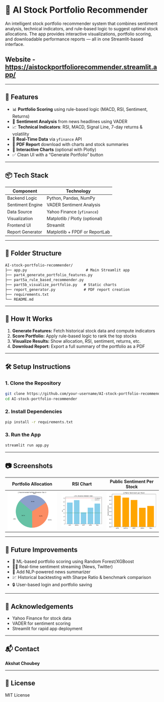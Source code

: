 
# 🧠 AI Stock Portfolio Recommender

An intelligent stock portfolio recommender system that combines sentiment analysis, technical indicators, and rule-based logic to suggest optimal stock allocations. The app provides interactive visualizations, portfolio scoring, and downloadable performance reports — all in one Streamlit-based interface.

## Website - https://aistockportfoliorecommender.streamlit.app/
---

## 🚀 Features

- 📊 **Portfolio Scoring** using rule-based logic (MACD, RSI, Sentiment, Returns)
- 🧠 **Sentiment Analysis** from news headlines using VADER
- 📈 **Technical Indicators**: RSI, MACD, Signal Line, 7-day returns & volatility
- 🔁 **Real-Time Data** via `yfinance` API
- 📄 **PDF Report** download with charts and stock summaries
- 🎨 **Interactive Charts** (optional with Plotly)
- ✅ Clean UI with a “Generate Portfolio” button

---

## 📦 Tech Stack

| Component        | Technology         |
|------------------|--------------------|
| Backend Logic    | Python, Pandas, NumPy |
| Sentiment Engine | VADER Sentiment Analysis |
| Data Source      | Yahoo Finance (`yfinance`) |
| Visualization    | Matplotlib / Plotly (optional) |
| Frontend UI      | Streamlit         |
| Report Generator | Matplotlib + FPDF or ReportLab |

---

## 📁 Folder Structure

```
AI-stock-portfolio-recommender/
├── app.py                           # Main Streamlit app
├── part4_generate_portfolio_features.py
├── part5a_rule_based_recommender.py
├── part5b_visualize_portfolio.py   # Static charts
├── report_generator.py             # PDF report creation
├── requirements.txt
└── README.md
```

---

## 🧪 How It Works

1. **Generate Features:** Fetch historical stock data and compute indicators
2. **Score Portfolio:** Apply rule-based logic to rank the top stocks
3. **Visualize Results:** Show allocation, RSI, sentiment, returns, etc.
4. **Download Report:** Export a full summary of the portfolio as a PDF

---

## 🛠️ Setup Instructions

### 1. Clone the Repository

```bash
git clone https://github.com/your-username/AI-stock-portfolio-recommender.git
cd AI-stock-portfolio-recommender
```

### 2. Install Dependencies

```bash
pip install -r requirements.txt
```

### 3. Run the App

```bash
streamlit run app.py
```

---

## 📷 Screenshots

| Portfolio Allocation | RSI Chart | Public Sentiment Per Stock|
|----------------------|-----------|----------------|
| ![Pie](images/pie.png) | ![RSI](images/RSI.png) | ![Report](images/PublicSentiment.png) |

---

## 📌 Future Improvements

- 🤖 ML-based portfolio scoring using Random Forest/XGBoost
- 🕵️‍♂️ Real-time sentiment streaming (News, Twitter)
- 🧠 Add NLP-powered news summarizer
- 💹 Historical backtesting with Sharpe Ratio & benchmark comparison
- 🔒 User-based login and portfolio saving

---

## 🙌 Acknowledgements

- Yahoo Finance for stock data
- VADER for sentiment scoring
- Streamlit for rapid app deployment

---

## 📬 Contact

**Akshat Choubey**   

---

## 📝 License

MIT License
